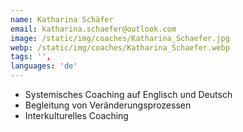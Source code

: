 ```yaml
---
name: Katharina Schäfer
email: katharina.schaefer@outlook.com
image: /static/img/coaches/Katharina_Schaefer.jpg
webp: /static/img/coaches/Katharina_Schaefer.webp
tags: '',
languages: 'de'
---
```


<ul><li>Systemisches Coaching auf Englisch und Deutsch&nbsp;</li><li>Begleitung von Veränderungsprozessen&nbsp;</li><li>Interkulturelles Coaching&nbsp;</li></ul>
